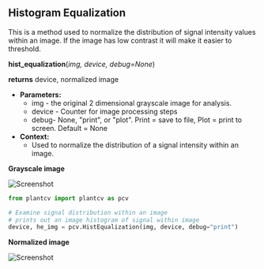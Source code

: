 ## Histogram Equalization

This is a method used to normalize the distribution of signal intensity values within an image. 
If the image has low contrast it will make it easier to threshold.

**hist_equalization**(*img, device, debug=None*)

**returns** device, normalized image

- **Parameters:**
    - img - the original 2 dimensional grayscale image for analysis.
    - device - Counter for image processing steps
    - debug- None, "print", or "plot". Print = save to file, Plot = print to screen. Default = None
- **Context:**
    - Used to normalize the distribution of a signal intensity within an image.

**Grayscale image**

![Screenshot](img/documentation_images/HistEqualization/grayscale_image.jpg)  

```python
from plantcv import plantcv as pcv

# Examine signal distribution within an image
# prints out an image histogram of signal within image
device, he_img = pcv.HistEqualization(img, device, debug="print")
```

**Normalized image**

![Screenshot](img/documentation_images/HistEqualization/normalized_image.jpg)  
